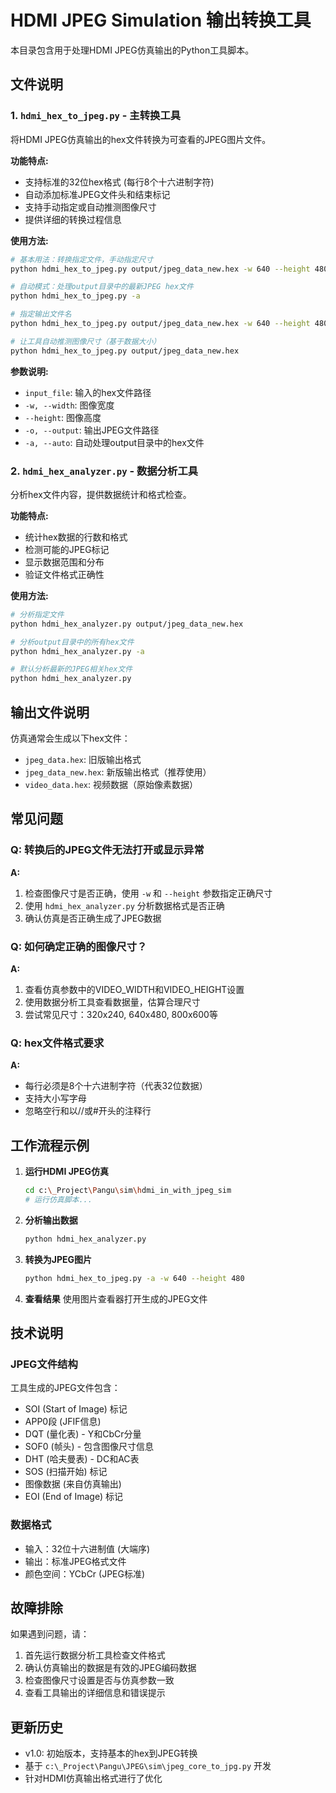 # HDMI JPEG Simulation 输出转换工具

本目录包含用于处理HDMI JPEG仿真输出的Python工具脚本。

## 文件说明

### 1. `hdmi_hex_to_jpeg.py` - 主转换工具
将HDMI JPEG仿真输出的hex文件转换为可查看的JPEG图片文件。

**功能特点:**
- 支持标准的32位hex格式 (每行8个十六进制字符)
- 自动添加标准JPEG文件头和结束标记
- 支持手动指定或自动推测图像尺寸
- 提供详细的转换过程信息

**使用方法:**

```bash
# 基本用法：转换指定文件，手动指定尺寸
python hdmi_hex_to_jpeg.py output/jpeg_data_new.hex -w 640 --height 480

# 自动模式：处理output目录中的最新JPEG hex文件
python hdmi_hex_to_jpeg.py -a

# 指定输出文件名
python hdmi_hex_to_jpeg.py output/jpeg_data_new.hex -w 640 --height 480 -o result.jpg

# 让工具自动推测图像尺寸（基于数据大小）
python hdmi_hex_to_jpeg.py output/jpeg_data_new.hex
```

**参数说明:**
- `input_file`: 输入的hex文件路径
- `-w, --width`: 图像宽度
- `--height`: 图像高度  
- `-o, --output`: 输出JPEG文件路径
- `-a, --auto`: 自动处理output目录中的hex文件

### 2. `hdmi_hex_analyzer.py` - 数据分析工具
分析hex文件内容，提供数据统计和格式检查。

**功能特点:**
- 统计hex数据的行数和格式
- 检测可能的JPEG标记
- 显示数据范围和分布
- 验证文件格式正确性

**使用方法:**

```bash
# 分析指定文件
python hdmi_hex_analyzer.py output/jpeg_data_new.hex

# 分析output目录中的所有hex文件
python hdmi_hex_analyzer.py -a

# 默认分析最新的JPEG相关hex文件
python hdmi_hex_analyzer.py
```

## 输出文件说明

仿真通常会生成以下hex文件：

- `jpeg_data.hex`: 旧版输出格式
- `jpeg_data_new.hex`: 新版输出格式（推荐使用）
- `video_data.hex`: 视频数据（原始像素数据）

## 常见问题

### Q: 转换后的JPEG文件无法打开或显示异常
**A:** 
1. 检查图像尺寸是否正确，使用 `-w` 和 `--height` 参数指定正确尺寸
2. 使用 `hdmi_hex_analyzer.py` 分析数据格式是否正确
3. 确认仿真是否正确生成了JPEG数据

### Q: 如何确定正确的图像尺寸？
**A:**
1. 查看仿真参数中的VIDEO_WIDTH和VIDEO_HEIGHT设置
2. 使用数据分析工具查看数据量，估算合理尺寸
3. 尝试常见尺寸：320x240, 640x480, 800x600等

### Q: hex文件格式要求
**A:**
- 每行必须是8个十六进制字符（代表32位数据）
- 支持大小写字母
- 忽略空行和以//或#开头的注释行

## 工作流程示例

1. **运行HDMI JPEG仿真**
   ```bash
   cd c:\_Project\Pangu\sim\hdmi_in_with_jpeg_sim
   # 运行仿真脚本...
   ```

2. **分析输出数据**
   ```bash
   python hdmi_hex_analyzer.py
   ```

3. **转换为JPEG图片**
   ```bash
   python hdmi_hex_to_jpeg.py -a -w 640 --height 480
   ```

4. **查看结果**
   使用图片查看器打开生成的JPEG文件

## 技术说明

### JPEG文件结构
工具生成的JPEG文件包含：
- SOI (Start of Image) 标记
- APP0段 (JFIF信息)
- DQT (量化表) - Y和CbCr分量
- SOF0 (帧头) - 包含图像尺寸信息
- DHT (哈夫曼表) - DC和AC表
- SOS (扫描开始) 标记
- 图像数据 (来自仿真输出)
- EOI (End of Image) 标记

### 数据格式
- 输入：32位十六进制值 (大端序)
- 输出：标准JPEG格式文件
- 颜色空间：YCbCr (JPEG标准)

## 故障排除

如果遇到问题，请：

1. 首先运行数据分析工具检查文件格式
2. 确认仿真输出的数据是有效的JPEG编码数据
3. 检查图像尺寸设置是否与仿真参数一致
4. 查看工具输出的详细信息和错误提示

## 更新历史

- v1.0: 初始版本，支持基本的hex到JPEG转换
- 基于 `c:\_Project\Pangu\JPEG\sim\jpeg_core_to_jpg.py` 开发
- 针对HDMI仿真输出格式进行了优化
